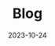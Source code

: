 ---
title: 'Blog'
date: 2023-10-24
type: landing
sections:
  - block: collection
    content:
      filters:
        folders:
          - blog
      count: 25
    design:
      view: article-grid
---
